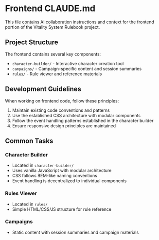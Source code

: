 # Frontend CLAUDE.md

This file contains AI collaboration instructions and context for the frontend portion of the Vitality System Rulebook project.

## Project Structure

The frontend contains several key components:
- `character-builder/` - Interactive character creation tool
- `campaigns/` - Campaign-specific content and session summaries
- `rules/` - Rule viewer and reference materials

## Development Guidelines

When working on frontend code, follow these principles:
1. Maintain existing code conventions and patterns
2. Use the established CSS architecture with modular components
3. Follow the event handling patterns established in the character builder
4. Ensure responsive design principles are maintained

## Common Tasks

### Character Builder
- Located in `character-builder/`
- Uses vanilla JavaScript with modular architecture
- CSS follows BEM-like naming conventions
- Event handling is decentralized to individual components

### Rules Viewer
- Located in `rules/`
- Simple HTML/CSS/JS structure for rule reference

### Campaigns
- Static content with session summaries and campaign materials